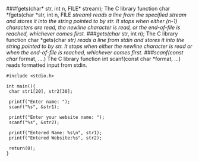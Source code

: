 ###fgets(char* str, int n, FILE* stream);
	The C library function char *fgets(char *str, int n, FILE *stream) reads a line from the specified stream and stores it into the string pointed to by str. It stops when either (n-1) characters are read, the newline character is read, or the end-of-file is reached, whichever comes first.
###gets(char* str, int n);
	The C library function char *gets(char *str) reads a line from stdin and stores it into the string pointed to by str. It stops when either the newline character is read or when the end-of-file is reached, whichever comes first.
###scanf(const char* format, ....)
	The C library function int scanf(const char *format, ...) reads formatted input from stdin.

	#include <stdio.h>

	int main(){
   	 char str1[20], str2[30];

     printf("Enter name: ");
     scanf("%s", &str1);

     printf("Enter your website name: ");
     scanf("%s", &str2);

     printf("Entered Name: %s\n", str1);
     printf("Entered Website:%s", str2);
   
     return(0);
	}
